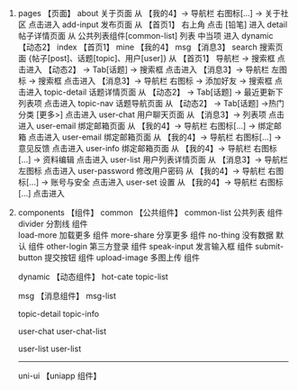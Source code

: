 1. pages 【页面】
	about		关于页面
		从 【我的4】-> 导航栏 右图标[...] -> 关于社区 点击进入
	add-input	发布页面
		从 【首页1】 右上角 点击 [铅笔] 进入
	detail		帖子详情页面
		从 公共列表组件[common-list] 列表 中当项 进入
	dynamic	【动态2】
	index  	【首页1】
	mine	【我的4】
	msg		【消息3】
	search	搜索页面 {帖子[post]、话题[topic]、用户[user]}
		从 【首页1】 导航栏 -> 搜索框 点击进入
		   【动态2】 -> Tab[话题] -> 搜索框 点击进入
		   【消息3】-> 导航栏 左图标 -> 搜索框 点击进入
		   【消息3】-> 导航栏 右图标 -> 添加好友 -> 搜索框 点击进入
	topic-detail	话题详情页面
		从 【动态2】 -> Tab[话题] -> 最近更新下 列表项 点击进入
	topic-nav		话题导航页面
		从 【动态2】 -> Tab[话题] ->热门分类 [更多>] 点击进入
	user-chat		用户聊天页面
		从 【消息3】-> 列表项  点击进入
	user-email		绑定邮箱页面
		从 【我的4】-> 导航栏 右图标[...] -> 绑定邮箱 点击进入
	user-email		绑定邮箱页面
		从 【我的4】-> 导航栏 右图标[...] -> 意见反馈 点击进入
	user-info		绑定邮箱页面
		从 【我的4】-> 导航栏 右图标[...] -> 资料编辑 点击进入
	user-list		用户列表详情页面
		从 【消息3】-> 导航栏 左图标  点击进入
	user-password	修改用户密码
		从 【我的4】-> 导航栏 右图标[...] -> 账号与安全 点击进入
	user-set		设置
		从 【我的4】-> 导航栏 右图标[...]  点击进入
	

2. components 【组件】
	common		【公共组件】
		common-list		公共列表 组件
		divider	 		分割线 组件	
		load-more		加载更多 组件
		more-share		分享更多 组件
		no-thing		没有数据 默认 组件
		other-login		第三方登录 组件
		speak-input		发言输入框 组件
		submit-button	提交按钮 组件
		upload-image	多图上传 组件
		
	dynamic		【动态组件】
		hot-cate
		topic-list
		
	msg			【消息组件】
		msg-list
		
	topic-detail
		topic-info
		
	user-chat
		user-chat-list
		
	user-list
		user-list
	
	--------------------------------------------
	uni-ui 		【uniapp 组件】	